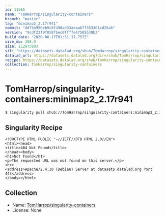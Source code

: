 ```yaml
---
id: 11065
name: "TomHarrop/singularity-containers"
branch: "master"
tag: "minimap2_2.17r941"
commit: "dd7bb95beb9c8f490ad33aeaab7f383301cd26a6"
version: "9cdf22f9f058fbec0ffffe47505b30b3"
build_date: "2020-08-17T01:51:17.757Z"
size_mb: 308.0
size: 112975903
sif: "https://datasets.datalad.org/shub/TomHarrop/singularity-containers/minimap2_2.17r941/2020-08-17-dd7bb95b-9cdf22f9/9cdf22f9f058fbec0ffffe47505b30b3.sif"
datalad_url: https://datasets.datalad.org?dir=/shub/TomHarrop/singularity-containers/minimap2_2.17r941/2020-08-17-dd7bb95b-9cdf22f9/
recipe: https://datasets.datalad.org/shub/TomHarrop/singularity-containers/minimap2_2.17r941/2020-08-17-dd7bb95b-9cdf22f9/Singularity
collection: TomHarrop/singularity-containers
---
```


# TomHarrop/singularity-containers:minimap2_2.17r941

```bash
$ singularity pull shub://TomHarrop/singularity-containers:minimap2_2.17r941
```

## Singularity Recipe

```singularity
<!DOCTYPE HTML PUBLIC "-//IETF//DTD HTML 2.0//EN">
<html><head>
<title>404 Not Found</title>
</head><body>
<h1>Not Found</h1>
<p>The requested URL was not found on this server.</p>
<hr>
<address>Apache/2.4.38 (Debian) Server at datasets.datalad.org Port 443</address>
</body></html>
```

## Collection

 - Name: [TomHarrop/singularity-containers](https://github.com/TomHarrop/singularity-containers)
 - License: None

